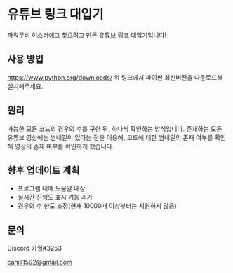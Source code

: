 유튜브 링크 대입기
=============
파워무비 이스터에그 찾으려고 만든 유튜브 링크 대입기입니다!


사용 방법
-------------
https://www.python.org/downloads/
위 링크에서 파이썬 최신버전을 다운로드해 설치해주세요.


원리
-------------
가능한 모든 코드의 경우의 수를 구한 뒤, 하나씩 확인하는 방식입니다.
존재하는 모든 유튜브 영상에는 썸네일이 있다는 점을 이용해, 코드에 대한 썸네일의 존재 여부를 확인해 영상의 존재 여부를 확인하게 했습니다.


향후 업데이트 계획
-------------
- 프로그램 내에 도움말 내장
- 실시간 진행도 표시 기능 추가
- 경우의 수 한도 조정(현재 10000개 이상부터는 지원하지 않음)

문의
-------------
Discord 카힐#3253

cahill1502@gmail.com
